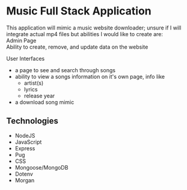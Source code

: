 # Music Full Stack Application
This application will mimic a music website downloader; unsure if I will integrate actual mp4 files but abilities I would like to create are:<br>
Admin Page<br>
Ability to create, remove, and update data on the website

User Interfaces<br>
- a page to see and search through songs
- ability to view a songs information on it's own page, info like
    - artist(s)
    - lyrics
    - release year
- a download song mimic

## Technologies
- NodeJS
- JavaScript
- Express
- Pug
- CSS
- Mongoose/MongoDB
- Dotenv
- Morgan